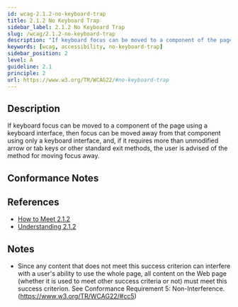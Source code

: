 ```yaml
---
id: wcag-2.1.2-no-keyboard-trap
title: 2.1.2 No Keyboard Trap
sidebar_label: 2.1.2 No Keyboard Trap
slug: /wcag/2.1.2-no-keyboard-trap
description: "If keyboard focus can be moved to a component of the page using a keyboard interface, then focus can be moved away from that component using only a keyboard interface, and, if it requires more than unmodified arrow or tab keys or other standard exit methods, the user is advised of the method for moving focus away."
keywords: [wcag, accessibility, no-keyboard-trap]
sidebar_position: 2
level: A
guideline: 2.1
principle: 2
url: https://www.w3.org/TR/WCAG22/#no-keyboard-trap
---
```


## Description

If keyboard focus can be moved to a component of the page using a keyboard interface, then focus can be moved away from that component using only a keyboard interface, and, if it requires more than unmodified arrow or tab keys or other standard exit methods, the user is advised of the method for moving focus away.

## Conformance Notes

<!-- Add your conformance notes and evaluation here -->

## References

- [How to Meet 2.1.2](https://www.w3.org/WAI/WCAG22/quickref/#no-keyboard-trap)
- [Understanding 2.1.2](https://www.w3.org/WAI/WCAG22/Understanding/no-keyboard-trap.html)

## Notes

- Since any content that does not meet this success criterion can interfere with a user's ability to use the whole page, all content on the Web page (whether it is used to meet other success criteria or not) must meet this success criterion. See Conformance Requirement 5: Non-Interference. (https://www.w3.org/TR/WCAG22/#cc5)


